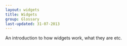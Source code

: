 ```yaml
---
layout: widgets
title: Widgets
group: Glossary
last-updated: 31-07-2013
---
```


An introduction to how widgets work, what they are etc.